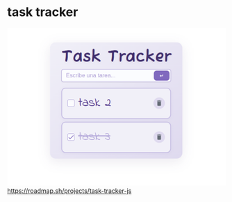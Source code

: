 # task tracker
![Descripción de la imagen](./demo/pic.png)
https://roadmap.sh/projects/task-tracker-js
